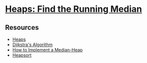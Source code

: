# [Heaps: Find the Running Median](https://www.hackerrank.com/challenges/ctci-find-the-running-median?h_r=internal-search)

## Resources

- [Heaps](https://www.hackerrank.com/topics/heaps)
- [Dijkstra's Algorithm](https://en.wikipedia.org/wiki/Dijkstra%27s_algorithm)
- [How to Implement a Median-Heap](http://stackoverflow.com/questions/15319561/how-to-implement-a-median-heap)
- [Heapsort](https://en.wikipedia.org/wiki/Heapsort)
